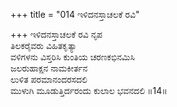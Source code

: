+++
title = "014 ಇಳಿದನಸ್ತಾಚಲಕೆ ರವಿ"

+++
ಇಳಿದನಸ್ತಾಚಲಕೆ ರವಿ ನೃಪ  
ತಿಲಕರೈವರು ವಿಹಿತಕೃತ್ಯಾ  
ವಳಿಗಳನು ವಿಸ್ತರಿಸಿ ಕುಂತಿಯ ಚರಣಕಭಿನಮಿಸಿ   
ಜಲರುಹಾಕ್ಷನ ನಾಮಕೀರ್ತನ  
ಲುಳಿತ ಪರಮಾನಂದರಸದಲಿ  
ಮುಳುಗಿ ಮೂಡುತ್ತಿರ್ದರಂದು ಕುಲಾಲ ಭವನದಲಿ     ॥14॥